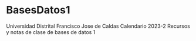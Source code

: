 # BasesDatos1
Universidad Distrital Francisco Jose de Caldas 
Calendario 2023-2 
Recursos y notas de clase de bases de datos 1 
